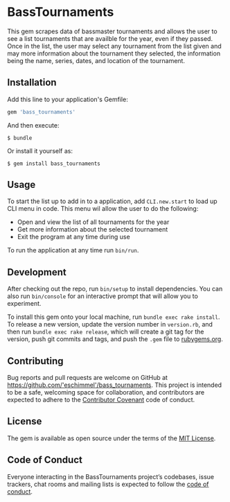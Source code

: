 # BassTournaments

This gem scrapes data of bassmaster tournaments and allows the user to see a list tournaments that are availble for the year, even if they passed. Once in the list, the user may select any tournament from the list given and may more information about the tournament they selected, the information being the name, series, dates, and location of the tournament.

## Installation

Add this line to your application's Gemfile:

```ruby
gem 'bass_tournaments'
```

And then execute:

    $ bundle

Or install it yourself as:

    $ gem install bass_tournaments

## Usage

To start the list up to add in to a application, add `CLI.new.start` to load up CLI menu in code. This menu wil allow the user to do the following:

  - Open and view the list of all tournaments for the year
  - Get more information about the selected tournament 
  - Exit the program at any time during use

To run the application at any time run `bin/run`.
  

## Development

After checking out the repo, run `bin/setup` to install dependencies. You can also run `bin/console` for an interactive prompt that will allow you to experiment.

To install this gem onto your local machine, run `bundle exec rake install`. To release a new version, update the version number in `version.rb`, and then run `bundle exec rake release`, which will create a git tag for the version, push git commits and tags, and push the `.gem` file to [rubygems.org](https://rubygems.org).

## Contributing

Bug reports and pull requests are welcome on GitHub at https://github.com/'eschimmel'/bass_tournaments. This project is intended to be a safe, welcoming space for collaboration, and contributors are expected to adhere to the [Contributor Covenant](http://contributor-covenant.org) code of conduct.

## License

The gem is available as open source under the terms of the [MIT License](https://opensource.org/licenses/MIT).

## Code of Conduct

Everyone interacting in the BassTournaments project’s codebases, issue trackers, chat rooms and mailing lists is expected to follow the [code of conduct](https://github.com/'eschimmel'/bass_tournaments/blob/master/CODE_OF_CONDUCT.md).
